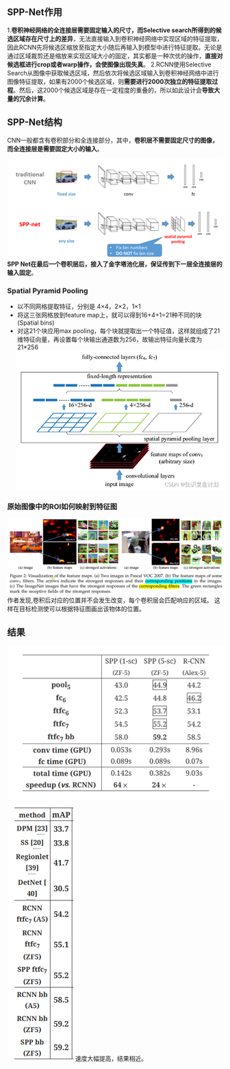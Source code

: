 ## SPP-Net作用
1.**卷积神经网络的全连接层需要固定输入的尺寸，而Selective search所得到的候选区域存在尺寸上的差异**，无法直接输入到卷积神经网络中实现区域的特征提取，因此RCNN先将候选区缩放至指定大小随后再输入到模型中进行特征提取。无论是通过区域裁剪还是缩放来实现区域大小的固定，其实都是一种次优的操作，**直接对候选框进行crop或者warp操作，会使图像出现失真**。
2.RCNN使用Selective Search从图像中获取候选区域，然后依次将候选区域输入到卷积神经网络中进行图像特征提取，如果有2000个候选区域，则**需要进行2000次独立的特征提取过程**。然后，这2000个候选区域是存在一定程度的重叠的，所以如此设计会**导致大量的冗余计算**。

## SPP-Net结构
CNN一般都含有卷积部分和全连接部分，其中，**卷积层不需要固定尺寸的图像，而全连接层是需要固定大小的输入**。

![alt text](6a9ac1d534c9412e9f54b94ec6b9b726.png)
**SPP Net在最后一个卷积层后，接入了金字塔池化层，保证传到下一层全连接层的输入固定**。

### Spatial Pyramid Pooling
- 以不同网格提取特征，分别是 4×4，2×2，1×1
- 将这三张网格放到feature map上，就可以得到16+4+1=21种不同的块(Spatial bins)
- 对这21个块应用max pooling，每个块就提取出一个特征值，这样就组成了21维特征向量，再设置每个块输出通道数为256，故输出特征向量长度为21*256
![alt text](cd6d902ce5e94750b4972d7cb053db9b.png)

### 原始图像中的ROI如何映射到特征图
![alt text](5e636668e2754bf7a0da64ded4f041df.png)
作者发现,卷积后对应的位置并不会发生改变，每个卷积层会匹配响应的区域。
这样在目标检测使可以根据特征图画出该物体的位置。

## 结果
![alt text](image-2.png)
![alt text](image-3.png)
速度大幅提高，结果相近。